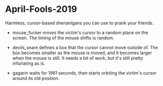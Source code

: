 # April-Fools-2019
Harmless, cursor-based shenanigans you can use to prank your friends.

- mouse_fucker moves the victim's cursor to a random place on the screen. The timing of the mouse shifts is random.

- devils_snare defines a box that the cursor cannot move outside of. The box becomes smaller as the mouse is moved, and it becomes larger when the mouse is still. It needs a bit of work, but it's still pretty infuriating as is.

- gagarin waits for 1961 seconds, then starts orbiting the victim's cursor around its old position.
